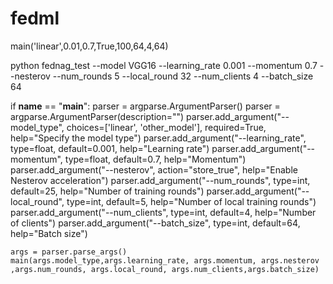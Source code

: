 # fedml

main('linear',0.01,0.7,True,100,64,4,64)

python fednag_test  --model VGG16 --learning_rate 0.001 --momentum 0.7 --nesterov --num_rounds 5 --local_round 32 --num_clients 4 --batch_size 64

if __name__ == "__main__":
    parser = argparse.ArgumentParser()
    parser = argparse.ArgumentParser(description="")
    parser.add_argument("--model_type", choices=['linear', 'other_model'], required=True, help="Specify the model type")
    parser.add_argument("--learning_rate", type=float, default=0.001, help="Learning rate")
    parser.add_argument("--momentum", type=float, default=0.7, help="Momentum")
    parser.add_argument("--nesterov", action="store_true", help="Enable Nesterov acceleration")
    parser.add_argument("--num_rounds", type=int, default=25, help="Number of training rounds")
    parser.add_argument("--local_round", type=int, default=5, help="Number of local training rounds")
    parser.add_argument("--num_clients", type=int, default=4, help="Number of clients")
    parser.add_argument("--batch_size", type=int, default=64, help="Batch size")

    args = parser.parse_args()
    main(args.model_type,args.learning_rate, args.momentum, args.nesterov ,args.num_rounds, args.local_round, args.num_clients,args.batch_size)



